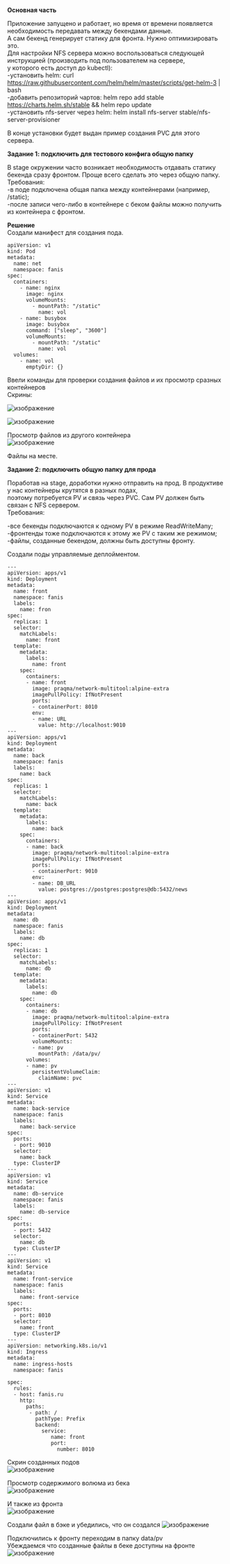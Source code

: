 **Основная часть**     
    
Приложение запущено и работает, но время от времени появляется необходимость передавать между бекендами данные.     
А сам бекенд генерирует статику для фронта. Нужно оптимизировать это.    
Для настройки NFS сервера можно воспользоваться следующей инструкцией (производить под пользователем на сервере,     
у которого есть доступ до kubectl):     
-установить helm: curl https://raw.githubusercontent.com/helm/helm/master/scripts/get-helm-3 | bash    
-добавить репозиторий чартов: helm repo add stable https://charts.helm.sh/stable && helm repo update     
-установить nfs-server через helm: helm install nfs-server stable/nfs-server-provisioner     
     
В конце установки будет выдан пример создания PVC для этого сервера.        
    
**Задание 1: подключить для тестового конфига общую папку**   
    
В stage окружении часто возникает необходимость отдавать статику бекенда сразу фронтом. Проще всего сделать это через общую папку.      
Требования:    
-в поде подключена общая папка между контейнерами (например, /static);     
-после записи чего-либо в контейнере с беком файлы можно получить из контейнера с фронтом.     
         
**Решение**   
Создали манифест для создания пода.
     
```
apiVersion: v1
kind: Pod
metadata:
  name: net
  namespace: fanis
spec:
  containers:
    - name: nginx
      image: nginx
      volumeMounts:
        - mountPath: "/static"
          name: vol
    - name: busybox
      image: busybox
      command: ["sleep", "3600"]
      volumeMounts:
        - mountPath: "/static"
          name: vol
  volumes:
    - name: vol
      emptyDir: {}
  ```
      
Ввели команды для проверки создания файлов и их просмотр сразных контейнеров    
Скрины:    
  
![изображение](https://user-images.githubusercontent.com/87299405/177750249-2a659ee7-68a9-4c34-b048-9cf5b31bdee1.png)   
     
![изображение](https://user-images.githubusercontent.com/87299405/177750399-c5c8dd6f-cbb8-4d3f-ac7f-370ce632fda1.png)
   
Просмотр файлов из другого контейнера    
![изображение](https://user-images.githubusercontent.com/87299405/177750749-1fe500f6-5bbc-4fc1-a296-0f59ed6b1828.png)    
    
Файлы на месте.   
     
**Задание 2: подключить общую папку для прода**    
    
Поработав на stage, доработки нужно отправить на прод. В продуктиве у нас контейнеры крутятся в разных подах,     
поэтому потребуется PV и связь через PVC. Сам PV должен быть связан с NFS сервером.     
Требования:     
    
-все бекенды подключаются к одному PV в режиме ReadWriteMany;    
-фронтенды тоже подключаются к этому же PV с таким же режимом;    
-файлы, созданные бекендом, должны быть доступны фронту.    
     
Создали поды управляемые деплойментом.    

```
---
apiVersion: apps/v1
kind: Deployment
metadata:
  name: front
  namespace: fanis
  labels:
    name: fron
spec:
  replicas: 1
  selector:
    matchLabels:
      name: front
  template:
    metadata:
      labels:
        name: front
    spec:
      containers:
      - name: front
        image: praqma/network-multitool:alpine-extra
        imagePullPolicy: IfNotPresent
        ports:
        - containerPort: 8010
        env:
        - name: URL
          value: http://localhost:9010
---
apiVersion: apps/v1
kind: Deployment
metadata:
  name: back
  namespace: fanis
  labels:
    name: back
spec:
  replicas: 1
  selector:
    matchLabels:
      name: back
  template:
    metadata:
      labels:
        name: back
    spec:
      containers:
      - name: back
        image: praqma/network-multitool:alpine-extra
        imagePullPolicy: IfNotPresent
        ports:
        - containerPort: 9010
        env:
        - name: DB_URL
          value: postgres://postgres:postgres@db:5432/news
---
apiVersion: apps/v1
kind: Deployment
metadata:
  name: db
  namespace: fanis
  labels:
    name: db
spec:
  replicas: 1
  selector:
    matchLabels:
      name: db
  template:
    metadata:
      labels:
        name: db
    spec:
      containers:
      - name: db
        image: praqma/network-multitool:alpine-extra
        imagePullPolicy: IfNotPresent
        ports:
        - containerPort: 5432
        volumeMounts:
        - name: pv
          mountPath: /data/pv/
      volumes:
      - name: pv
        persistentVolumeClaim:
          claimName: pvc
---
apiVersion: v1
kind: Service
metadata:
  name: back-service
  namespace: fanis
  labels:
    name: back-service
spec:
  ports:
  - port: 9010
  selector:
    name: back
  type: ClusterIP
---
apiVersion: v1
kind: Service
metadata:
  name: db-service
  namespace: fanis
  labels:
    name: db-service
spec:
  ports:
  - port: 5432
  selector:
    name: db
  type: ClusterIP
---
apiVersion: v1
kind: Service
metadata:
  name: front-service
  namespace: fanis
  labels:
    name: front-service
spec:
  ports:
  - port: 8010
  selector:
    name: front
  type: ClusterIP
---
apiVersion: networking.k8s.io/v1
kind: Ingress
metadata:
  name: ingress-hosts
  namespace: fanis

spec:
  rules:
  - host: fanis.ru
    http:
      paths:
       - path: /
         pathType: Prefix
         backend:
           service: 
              name: front
              port:
                number: 8010
```
    
Скрин созданных подов    
![изображение](https://user-images.githubusercontent.com/87299405/177762296-dbc89125-f733-4ef2-86ac-5d6da35f7a2b.png)     
     
Просмотр содержимого волюма из бека    
![изображение](https://user-images.githubusercontent.com/87299405/177762393-d884a310-93d6-4b74-86b3-100dc08a47f3.png)   
    
И также из фронта   
![изображение](https://user-images.githubusercontent.com/87299405/177762587-71aef09d-5ce8-48a8-a638-bcf549a3b445.png)

Создали файл в бэке и убедились, что он создался
![изображение](https://user-images.githubusercontent.com/87299405/179266058-f8f2bd6b-672c-43c1-9371-8f9c1fcd5266.png)    
    
Подключились к фронту переходим в папку data/pv   
Убеждаемся что созданные файлы в беке доступны на фронте    
![изображение](https://user-images.githubusercontent.com/87299405/179266332-c92ba7f1-eb8b-4482-8d12-7896e58aab8e.png)    




